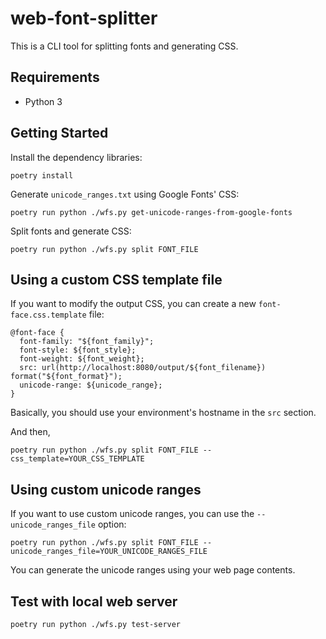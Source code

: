 # web-font-splitter

This is a CLI tool for splitting fonts and generating CSS.

## Requirements

- Python 3

## Getting Started

Install the dependency libraries:

```console
poetry install
```

Generate `unicode_ranges.txt` using Google Fonts' CSS:

```console
poetry run python ./wfs.py get-unicode-ranges-from-google-fonts
```

Split fonts and generate CSS:

```console
poetry run python ./wfs.py split FONT_FILE
```

## Using a custom CSS template file

If you want to modify the output CSS, you can create a new `font-face.css.template` file:

```
@font-face {
  font-family: "${font_family}";
  font-style: ${font_style};
  font-weight: ${font_weight};
  src: url(http://localhost:8080/output/${font_filename}) format("${font_format}");
  unicode-range: ${unicode_range};
}
```

Basically, you should use your environment's hostname in the `src` section.

And then,

```console
poetry run python ./wfs.py split FONT_FILE --css_template=YOUR_CSS_TEMPLATE
```

## Using custom unicode ranges

If you want to use custom unicode ranges, you can use the `--unicode_ranges_file` option:

```console
poetry run python ./wfs.py split FONT_FILE --unicode_ranges_file=YOUR_UNICODE_RANGES_FILE
```

You can generate the unicode ranges using your web page contents.

## Test with local web server

```console
poetry run python ./wfs.py test-server
```
